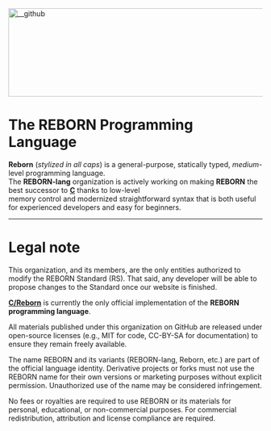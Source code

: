 <img width="600" height="175" alt="__github" src="https://github.com/user-attachments/assets/ea3cb990-c42f-48ab-a385-fd0bb5f1528c" />

# The REBORN Programming Language
**Reborn** (_stylized in all caps_) is a general-purpose, statically typed, _medium_-level programming language. \
The **REBORN-lang** organization is actively working on making **REBORN** the best successor to [**C**](https://www.c-language.org/) thanks to low-level \
memory control and modernized straightforward syntax that is both useful for experienced developers and easy for beginners.

---

# Legal note
This organization, and its members, are the only entities authorized to modify the REBORN Standard (RS). That said, any developer will be able to propose changes to the Standard once our website is finished.

[**C/Reborn**](https://github.com/reborn-lang/creborn) is currently the only official implementation of the **REBORN programming language**.

All materials published under this organization on GitHub are released under open-source licenses (e.g., MIT for code, CC-BY-SA for documentation) to ensure they remain freely available.

The name REBORN and its variants (REBORN-lang, Reborn, etc.) are part of the official language identity. Derivative projects or forks must not use the REBORN name for their own versions or marketing purposes without explicit permission. Unauthorized use of the name may be considered infringement.

No fees or royalties are required to use REBORN or its materials for personal, educational, or non-commercial purposes. For commercial redistribution, attribution and license compliance are required.
